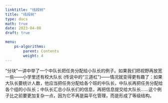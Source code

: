 ```yaml
---
linktitle: "线段树"
title: "线段树"
type: docs
math: true
date: 2023-04-08
draft: true

menu:
    ps-algorithms:
        parent: Contents
        weight: 4
---
```


“分块”一讲中举了一个中队长把任务分配给小队长的例子。如果我们把视野再放宽一些——小学里还有校大队长 (传说中的“三道杠")——情况就变得更有趣了：如果大队长要统计人数，他应当把任务分配给各个班的中队长，中队长再把任务分配给各个组的小队长；中队长汇总小队长们的信息，再把信息提交给大队长……这个例子比之前要更加复杂一点，因为它不再是扁平化管理，而是形成了等级结构。